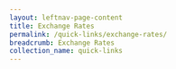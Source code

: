 ```yaml
---
layout: leftnav-page-content
title: Exchange Rates
permalink: /quick-links/exchange-rates/
breadcrumb: Exchange Rates
collection_name: quick-links
---
```

